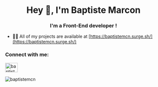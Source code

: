 <h1 align="center">Hey 👋, I'm Baptiste Marcon</h1>
<h3 align="center">I'm a Front-End developer !</h3>

- 👨‍💻 All of my projects are available at [https://baptistemcn.surge.sh/](https://baptistemcn.surge.sh/)

<h3 align="left">Connect with me:</h3>
<p align="left">
<a href="https://www.linkedin.com/in/baptiste-marcon/" target="blank"><img align="center" src="https://raw.githubusercontent.com/rahuldkjain/github-profile-readme-generator/master/src/images/icons/Social/linked-in-alt.svg" alt="baptistemcn" height="30" width="40" /></a>
</p>

<p><img align="left" src="https://github-readme-stats.vercel.app/api/top-langs?username=baptistemcn&show_icons=true&locale=en&layout=compact" alt="baptistemcn" /></p>

